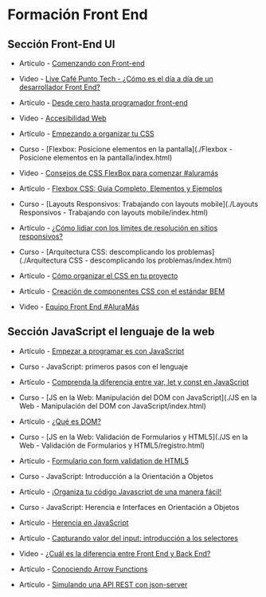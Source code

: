 # Formación Front End

## Sección Front-End UI

* Artículo - [Comenzando con Front-end](https://www.aluracursos.com/blog/comenzando-con-front-end)

* Video - [Live Café Punto Tech - ¿Cómo es el día a día de un desarrollador Front End?](https://www.youtube.com/watch?v=rf7Yb1INgtQ&t=1869s)

* Artículo - [Desde cero hasta programador front-end](https://www.aluracursos.com/blog/desde-cero-hasta-programador-front-end)

* Video - [Accesibilidad Web](https://www.youtube.com/watch?v=ngMOsuZL-XE&list=PLNKOkLkhi1KceHPDvWE7ZkPW7betyiAG0&index=39&t=2s)

* Artículo - [Empezando a organizar tu CSS](https://www.aluracursos.com/blog/empezando-a-organizar-tu-css)

* Curso - [Flexbox: Posicione elementos en la pantalla](./Flexbox - Posicione elementos en la pantalla/index.html)

* Video - [Consejos de CSS FlexBox para comenzar #aluramás](https://www.youtube.com/watch?v=EB4vWLzfVcI&list=PLNKOkLkhi1KceHPDvWE7ZkPW7betyiAG0&index=37)

* Artículo - [Flexbox CSS: Guia Completo, Elementos y Ejemplos](https://www.aluracursos.com/blog/flexbox-css-guia-completo-elementos-y-ejemplos)

* Curso - [Layouts Responsivos: Trabajando con layouts mobile](./Layouts Responsivos - Trabajando con layouts mobile/index.html)

* Artículo - [¿Cómo lidiar con los límites de resolución en sitios responsivos?](https://www.aluracursos.com/blog/como-lidiar-con-los-limites-de-resolucion-en-sitios-responsivos)

* Curso - [Arquitectura CSS: descomplicando los problemas](./Arquitectura CSS - descomplicando los problemas/index.html)

* Artículo - [Cómo organizar el CSS en tu proyecto](https://www.aluracursos.com/blog/como-organizar-el-css-en-tu-proyecto)

* Artículo - [Creación de componentes CSS con el estándar BEM](https://www.aluracursos.com/blog/creacion-de-componentes-css-con-el-estandar-bem)

* Video - [Equipo Front End #AluraMás](https://www.youtube.com/watch?v=rpvrLaBQwgg)

## Sección JavaScript el lenguaje de la web

* Artículo - [Empezar a programar es con JavaScript](https://www.aluracursos.com/blog/empezar-a-programar-es-con-javascript)

* Curso - JavaScript: primeros pasos con el lenguaje

* Artículo - [Comprenda la diferencia entre var, let y const en JavaScript](https://www.aluracursos.com/blog/comprenda-diferencia-entre-var-let-y-const-en-javascript)

* Curso - [JS en la Web: Manipulación del DOM con JavaScript](./JS en la Web - Manipulación del DOM con JavaScript/index.html)

* Artículo - [¿Qué es DOM?](https://www.aluracursos.com/blog/que-es-dom)

* Curso - [JS en la Web: Validación de Formularios y HTML5](./JS en la Web - Validación de Formularios y HTML5/registro.html)

* Artículo - [Formulario con form validation de HTML5](https://www.aluracursos.com/blog/formulario-con-form-validation-de-html5)

* Curso - JavaScript: Introducción a la Orientación a Objetos

* Artículo - [¡Organiza tu código Javascript de una manera fácil!](https://www.aluracursos.com/blog/organiza-tu-codigo-javascript-de-una-manera-facil)

* Curso - JavaScript: Herencia e Interfaces en Orientación a Objetos

* Artículo - [Herencia en JavaScript](https://www.aluracursos.com/blog/herencia-en-javascript)

* Artículo - [Capturando valor del input: introducción a los selectores](https://www.aluracursos.com/blog/capturando-valor-del-input-introduccion-a-los-selectores)

* Video - [¿Cuál es la diferencia entre Front End y Back End?](https://www.youtube.com/watch?v=R9uaBxgCkyA&t=151s)

* Artículo - [Conociendo Arrow Functions](https://www.aluracursos.com/blog/conociendo-arrow-functions)

* Artículo - [Simulando una API REST con json-server](https://www.aluracursos.com/blog/simulando-una-api-rest-con-json-server)

